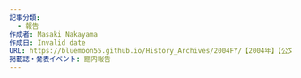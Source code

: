 ```yaml
---
記事分類:
  - 報告
作成者: Masaki Nakayama
作成日: Invalid date
URL: https://bluemoon55.github.io/History_Archives/2004FY/【2004年】【公文書】電子図書館中期計画2004【公文書】.pdf
掲載誌・発表イベント: 館内報告
---
```

